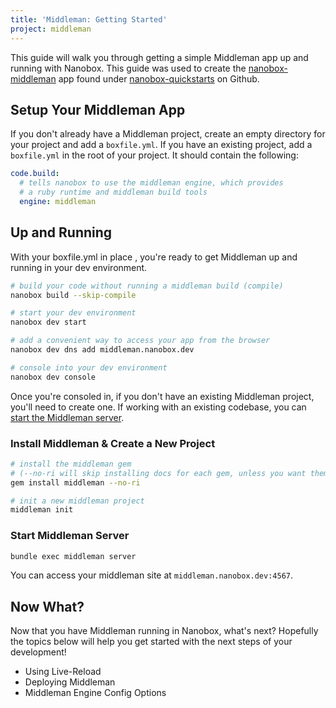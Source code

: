 ```yaml
---
title: 'Middleman: Getting Started'
project: middleman
---
```


This guide will walk you through getting a simple Middleman app up and running with Nanobox. This guide was used to create the [nanobox-middleman](https://github.com/nanobox-quickstarts/nanobox-middleman) app found under [nanobox-quickstarts](https://github.com/nanobox-quickstarts) on Github.

## Setup Your Middleman App
If you don't already have a Middleman project, create an empty directory for your project and add a `boxfile.yml`. If you have an existing project, add a `boxfile.yml` in the root of your project. It should contain the following:

```yaml
code.build:
  # tells nanobox to use the middleman engine, which provides
  # a ruby runtime and middleman build tools
  engine: middleman
```

## Up and Running
With your boxfile.yml in place , you're ready to get Middleman up and running in your dev environment.

```bash
# build your code without running a middleman build (compile)
nanobox build --skip-compile

# start your dev environment
nanobox dev start

# add a convenient way to access your app from the browser
nanobox dev dns add middleman.nanobox.dev

# console into your dev environment
nanobox dev console
```

Once you're consoled in, if you don't have an existing Middleman project, you'll need to create one. If working with an existing codebase, you can [start the Middleman server](#start-middleman-server).

### Install Middleman & Create a New Project
```bash
# install the middleman gem
# (--no-ri will skip installing docs for each gem, unless you want them)
gem install middleman --no-ri

# init a new middleman project
middleman init
```

### Start Middleman Server
```bash
bundle exec middleman server
```

You can access your middleman site at `middleman.nanobox.dev:4567`.

## Now What?
Now that you have Middleman running in Nanobox, what's next? Hopefully the topics below will help you get started with the next steps of your development!

- Using Live-Reload
- Deploying Middleman
- Middleman Engine Config Options
